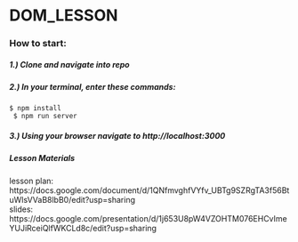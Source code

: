# DOM_LESSON

<h3>How to start:</h3>

<h5>1.) Clone and navigate into repo</h5>

<h5>2.) In your terminal, enter these commands:</h5>

``` $ npm install ``` </br>
``` $ npm run server```

<h5>3.) Using your browser navigate to http://localhost:3000</h5>



<h5>Lesson Materials</h5>
lesson plan: https://docs.google.com/document/d/1QNfmvghfVYfv_UBTg9SZRgTA3f56BtuWlsVVaB8lbB0/edit?usp=sharing </br>
slides: https://docs.google.com/presentation/d/1j653U8pW4VZOHTM076EHCvImeYUJiRceiQlfWKCLd8c/edit?usp=sharing
